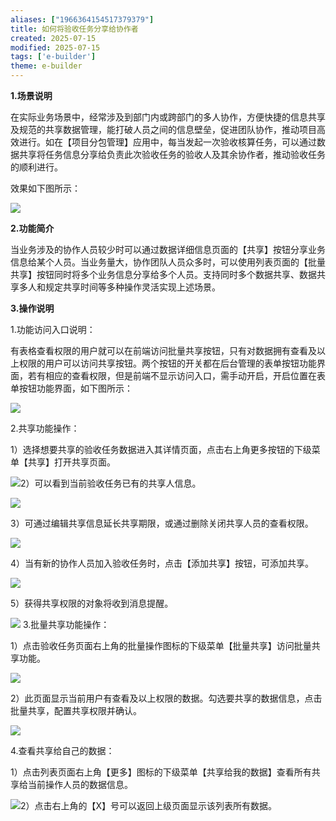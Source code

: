 ```yaml
---
aliases: ["1966364154517379379"]
title: 如何将验收任务分享给协作者
created: 2025-07-15
modified: 2025-07-15
tags: ['e-builder']
theme: e-builder
---
```


**1.场景说明**

在实际业务场景中，经常涉及到部门内或跨部门的多人协作，方便快捷的信息共享及规范的共享数据管理，能打破人员之间的信息壁垒，促进团队协作，推动项目高效进行。如在【项目分包管理】应用中，每当发起一次验收核算任务，可以通过数据共享将任务信息分享给负责此次验收任务的验收人及其余协作者，推动验收任务的顺利进行。

效果如下图所示：

![](https://myhelpdoc.oss-cn-heyuan.aliyuncs.com/mdimages/22e06ad3a3824bb556458f563290a25a.jpg)

**2.功能简介**

当业务涉及的协作人员较少时可以通过数据详细信息页面的【共享】按钮分享业务信息给某个人员。当业务量大，协作团队人员众多时，可以使用列表页面的【批量共享】按钮同时将多个业务信息分享给多个人员。支持同时多个数据共享、数据共享多人和规定共享时间等多种操作灵活实现上述场景。

**3.操作说明**

1.功能访问入口说明：

有表格查看权限的用户就可以在前端访问批量共享按钮，只有对数据拥有查看及以上权限的用户可以访问共享按钮。两个按钮的开关都在后台管理的表单按钮功能界面，若有相应的查看权限，但是前端不显示访问入口，需手动开启，开启位置在表单按钮功能界面，如下图所示：

![](https://myhelpdoc.oss-cn-heyuan.aliyuncs.com/mdimages/c72ff1b70e7d35d3e013ee15c9fae2f0.jpg)

2.共享功能操作：

1）选择想要共享的验收任务数据进入其详情页面，点击右上角更多按钮的下级菜单【共享】打开共享页面。

![](https://myhelpdoc.oss-cn-heyuan.aliyuncs.com/mdimages/bf26b67ffb3c95e84c2fec583bafc801.jpg)2）可以看到当前验收任务已有的共享人信息。

![](https://myhelpdoc.oss-cn-heyuan.aliyuncs.com/mdimages/fe5294edf2d2b403d85ec3cf82577deb.jpg)

3）可通过编辑共享信息延长共享期限，或通过删除关闭共享人员的查看权限。

![](https://myhelpdoc.oss-cn-heyuan.aliyuncs.com/mdimages/23f5c19319698957ada852360a153bcd.jpg)

4）当有新的协作人员加入验收任务时，点击【添加共享】按钮，可添加共享。

![](https://myhelpdoc.oss-cn-heyuan.aliyuncs.com/mdimages/56ca06ca8924201cbf18b3e9a1a92f0d.jpg)

5）获得共享权限的对象将收到消息提醒。

![](https://myhelpdoc.oss-cn-heyuan.aliyuncs.com/mdimages/d195c56f04cf0d7b2e40e86d33df045b.jpg) 3.批量共享功能操作：

1）点击验收任务页面右上角的批量操作图标的下级菜单【批量共享】访问批量共享功能。

![](https://myhelpdoc.oss-cn-heyuan.aliyuncs.com/mdimages/38e6949e2b74f7925434e80e99fc74f2.jpg)

2）此页面显示当前用户有查看及以上权限的数据。勾选要共享的数据信息，点击批量共享，配置共享权限并确认。

![](https://myhelpdoc.oss-cn-heyuan.aliyuncs.com/mdimages/e9333a1775241cef276c6ae2049b35ec.jpg)

4.查看共享给自己的数据：

1）点击列表页面右上角【更多】图标的下级菜单【共享给我的数据】查看所有共享给当前操作人员的数据信息。

![](https://myhelpdoc.oss-cn-heyuan.aliyuncs.com/mdimages/c5f0b15c63d809baf6d8fee29e6d0486.jpg)2）点击右上角的【X】号可以返回上级页面显示该列表所有数据。

